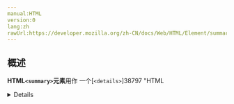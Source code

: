 ```yaml
---
manual:HTML
version:0
lang:zh
rawUrl:https://developer.mozilla.org/zh-CN/docs/Web/HTML/Element/summary
---
```





## 概述<a name="概述"></a>


**HTML`<summary>`元素**用作 一个[`<details>`]38797 "HTML <details> 元素被用作发现小部件，用户可以从其中检索附加信息。")元素的一个内容的摘要，标题或图例。

**提示:**如果`<summary>`元素在浏览器内不能被正确解析和渲染,，则会展示&lt;details&gt;标签内的其他内容。

标签闭合 | 开始标签和结束标签都不能省略。 
父级元素 | [`<summary>`]32783 "{{HTMLRef}}")元素是[`<details>`]38797 "HTML <details> 元素被用作发现小部件，用户可以从其中检索附加信息。")元素的子元素。 
文档规范 | [HTML5, section 4.11.2]39560 "http://www.whatwg.org/specs/web-apps/current-work/multipage/interactive-elements.html#the-summary-element") 


## **属性**<a name="属性"></a>


本元素仅支持[全局属性]38986 "")。


## DOM 接口<a name="DOM_接口"></a>


本元素支持[`HTMLElement`]2749 "HTMLElement 接口表示所有的 HTML 元素。一些HTML元素直接实现了HTMLElement接口，其它的间接实现HTMLElement接口.")接口.


## 示例<a name="示例"></a>
<details>

In summation, get details from the link on the next line

</details>

请参考[`<details>`]38797 "HTML <details> 元素被用作发现小部件，用户可以从其中检索附加信息。")页面内有关 &lt;summary&gt;元素的示例.


## 规范<a name="Specifications"></a>

Specification | Status | Comment 
 ---  |  ---  |  ---  | 
[HTML Living Standard<br></br><small>&lt;summary&gt;</small>]39561 "") | Living Standard |  
[HTML 5.1<br></br><small>&lt;summary&gt;</small>]39562 "") | Recommendation |  


## 浏览器兼容性<a name="浏览器兼容性"></a>


**[We&#39;re converting our compatibility data into a machine-readable JSON format]3344 "")**. This compatibility table still uses the old format, because we haven&#39;t yet converted the data it contains.**[Find out how you can help!]3392 "")**


* 
* 

Feature | Chrome | Firefox (Gecko) | Internet Explorer | Opera | Safari 
Basic support | 12 | 未实现<sup>[1]</sup> | 未实现 | 未实现 | 未实现 





[1] Gecko 内核目前还无法识别和解析这个元素。参见：[bug 591737]39137 "FIXED: Support for HTML5's  <details> and <summary>").


## 参见<a name="参见"></a>

* [`<details>`]38797 "HTML <details> 元素被用作发现小部件，用户可以从其中检索附加信息。")



